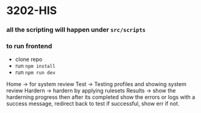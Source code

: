 # 3202-HIS

### all the scripting will happen under ```src/scripts```

### to run frontend

* clone repo
* run ```npm install```
* run ```npm run dev```


Home -> for system review
Test -> Testing profiles and showing system review
Hardern -> hardern by applying rulesets
Results -> show the harderning progress then after its completed show the errors or logs with a success message, redirect back to test if successful, show err if not.
